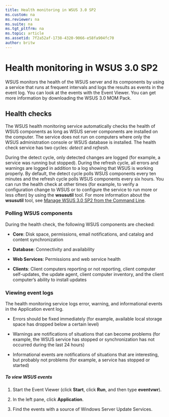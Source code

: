 ```yaml
---
title: Health monitoring in WSUS 3.0 SP2
ms.custom: na
ms.reviewer: na
ms.suite: na
ms.tgt_pltfrm: na
ms.topic: article
ms.assetid: 7f2a52af-1738-4320-9066-e58fa904fc70
author: britw
---
```

# Health monitoring in WSUS 3.0 SP2
WSUS monitors the health of the WSUS server and its components by using a service that runs at frequent intervals and logs the results as events in the event log. You can look at the events with the Event Viewer. You can get more information by downloading the WSUS 3.0 MOM Pack.  
  
## Health checks  
The WSUS health monitoring service automatically checks the health of WSUS components as long as WSUS server components are installed on the computer. The service does not run on computers where only the WSUS administration console or WSUS database is installed. The health check service has two cycles: *detect* and *refresh*.  
  
During the detect cycle, only detected changes are logged \(for example, a service was running but stopped\). During the refresh cycle, all errors and warnings are logged in addition to a log showing that WSUS is working properly. By default, the detect cycle polls WSUS components every ten minutes and the refresh cycle polls WSUS components every six hours. You can run the health check at other times \(for example, to verify a configuration change to WSUS or to configure the service to run more or less often\) by using the **wsusutil** tool. For more information about the **wsusutil** tool, see [Manage WSUS 3.0 SP2 from the Command Line](../Topic/Manage-WSUS-3.0-SP2-from-the-Command-Line.md).  
  
### Polling WSUS components  
During the health check, the following WSUS components are checked:  
  
-   **Core**: Disk space, permissions, email notifications, and catalog and content synchronization  
  
-   **Database**: Connectivity and availability  
  
-   **Web Services**: Permissions and web service health  
  
-   **Clients**: Client computers reporting or not reporting, client computer self\-updates, the update agent, client computer inventory, and the client computer’s ability to install updates  
  
### <a name="eventlogs"></a>Viewing event logs  
The health monitoring service logs error, warning, and informational events in the Application event log.  
  
-   Errors should be fixed immediately \(for example, available local storage space has dropped below a certain level\)  
  
-   Warnings are notifications of situations that can become problems \(for example, the WSUS service has stopped or synchronization has not occurred during the last 24 hours\)  
  
-   Informational events are notifications of situations that are interesting, but probably not problems \(for example, a service has stopped or started\)  
  
##### To view WSUS events  
  
1.  Start the Event Viewer \(click **Start**, click **Run**, and then type **eventvwr**\).  
  
2.  In the left pane, click **Application**.  
  
3.  Find the events with a source of Windows Server Update Services.  
  
